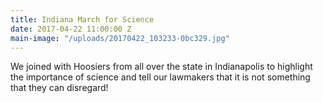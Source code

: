 ```yaml
---
title: Indiana March for Science
date: 2017-04-22 11:00:00 Z
main-image: "/uploads/20170422_103233-0bc329.jpg"
---
```


We joined with Hoosiers from all over the state in Indianapolis to highlight the importance of science and tell our lawmakers that it is not something that they can disregard!